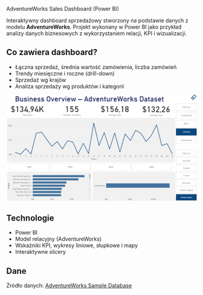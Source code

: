AdventureWorks Sales Dashboard (Power BI)

Interaktywny dashboard sprzedażowy stworzony na podstawie danych z modelu **AdventureWorks**. Projekt wykonany w Power BI jako przykład analizy danych biznesowych z wykorzystaniem relacji, KPI i wizualizacji.

## Co zawiera dashboard?

- Łączna sprzedaż, średnia wartość zamówienia, liczba zamówień
- Trendy miesięczne i roczne (drill-down)
- Sprzedaż wg krajów
- Analiza sprzedaży wg produktów i kategorii

![Dashboard preview](dashboard_preview.png)

## Technologie
- Power BI
- Model relacyjny (AdventureWorks)
- Wskaźniki KPI, wykresy liniowe, słupkowe i mapy
- Interaktywne slicery

## Dane
Źródło danych: [AdventureWorks Sample Database](https://learn.microsoft.com/en-us/sql/samples/adventureworks-install-configure)

